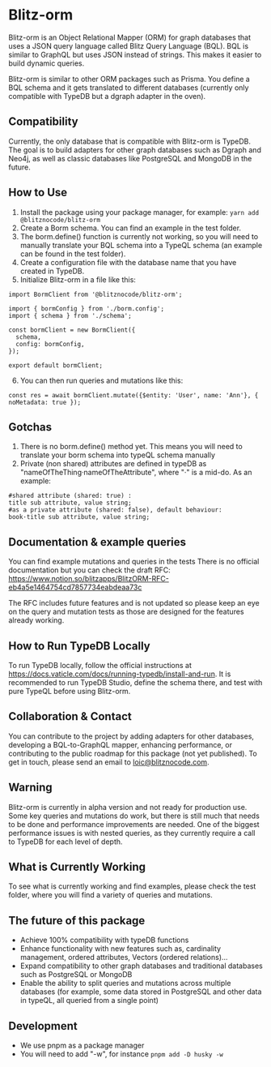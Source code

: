 # Blitz-orm
Blitz-orm is an Object Relational Mapper (ORM) for graph databases that uses a JSON query language called Blitz Query Language (BQL). BQL is similar to GraphQL but uses JSON instead of strings. This makes it easier to build dynamic queries.

Blitz-orm is similar to other ORM packages such as Prisma. You define a BQL schema and it gets translated to different databases (currently only compatible with TypeDB but a dgraph adapter in the oven).

## Compatibility
Currently, the only database that is compatible with Blitz-orm is TypeDB. The goal is to build adapters for other graph databases such as Dgraph and Neo4j, as well as classic databases like PostgreSQL and MongoDB in the future.

## How to Use
1. Install the package using your package manager, for example:
`yarn add @blitznocode/blitz-orm`
2. Create a Borm schema. You can find an example in the test folder. 
3. The borm.define() function is currently not working, so you will need to manually translate your BQL schema into a TypeQL schema (an example can be found in the test folder).
4. Create a configuration file with the database name that you have created in TypeDB.
5. Initialize Blitz-orm in a file like this:
```
import BormClient from '@blitznocode/blitz-orm';

import { bormConfig } from './borm.config';
import { schema } from './schema';

const bormClient = new BormClient({
  schema,
  config: bormConfig,
});

export default bormClient;
```
6. You can then run queries and mutations like this:
```
const res = await bormClient.mutate({$entity: 'User', name: 'Ann'}, { noMetadata: true });
```
## Gotchas
1) There is no borm.define() method yet. This means you will need to translate your borm schema into typeQL schema manually
2) Private (non shared) attributes are defined in typeDB as "nameOfTheThing·nameOfTheAttribute", where "·" is a mid-do. As an example:
```
#shared attribute (shared: true) :
title sub attribute, value string;
#as a private attribute (shared: false), default behaviour:
book·title sub attribute, value string;
```

## Documentation & example queries
You can find example mutations and queries in the tests
There is no official documentation but you can check the draft RFC:
https://www.notion.so/blitzapps/BlitzORM-RFC-eb4a5e1464754cd7857734eabdeaa73c

The RFC includes future features and is not updated so please keep an eye on the query and mutation tests as those are designed for the features already working.

## How to Run TypeDB Locally
To run TypeDB locally, follow the official instructions at https://docs.vaticle.com/docs/running-typedb/install-and-run. It is recommended to run TypeDB Studio, define the schema there, and test with pure TypeQL before using Blitz-orm.

## Collaboration & Contact
You can contribute to the project by adding adapters for other databases, developing a BQL-to-GraphQL mapper, enhancing performance, or contributing to the public roadmap for this package (not yet published). To get in touch, please send an email to loic@blitznocode.com.

## Warning
Blitz-orm is currently in alpha version and not ready for production use. Some key queries and mutations do work, but there is still much that needs to be done and performance improvements are needed. One of the biggest performance issues is with nested queries, as they currently require a call to TypeDB for each level of depth.

## What is Currently Working
To see what is currently working and find examples, please check the test folder, where you will find a variety of queries and mutations.

## The future of this package
- Achieve 100% compatibility with typeDB functions
- Enhance functionality with new features such as, cardinality management, ordered attributes, Vectors (ordered relations)...
- Expand compatibility to other graph databases and traditional databases such as PostgreSQL or MongoDB
- Enable the ability to split queries and mutations across multiple databases (for example, some data stored in PostgreSQL and other data in typeQL, all queried from a single point)

## Development
- We use pnpm as a package manager
- You will need to add "-w", for instance `pnpm add -D husky -w`
